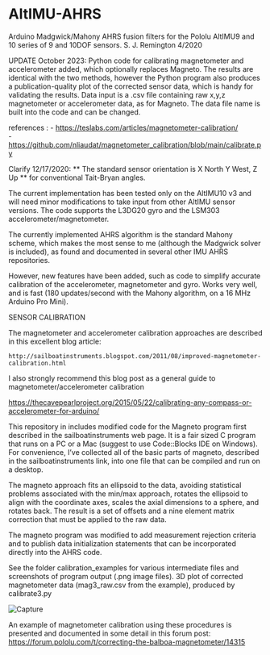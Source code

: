 # AltIMU-AHRS

Arduino Madgwick/Mahony AHRS fusion filters for the Pololu AltIMU9 and 10 series of 9 and 10DOF sensors. S. J. Remington 4/2020

UPDATE October 2023: Python code for calibrating magnetometer and accelerometer added, which optionally replaces Magneto. The results are identical with the two methods, however the Python program also produces a publication-quality plot of the corrected sensor data, which is handy for validating the results. Data input is a .csv file containing raw x,y,z magnetometer or accelerometer data, as for Magneto. The data file name is built into the code and can be changed. 

 references :
    -  https://teslabs.com/articles/magnetometer-calibration/      
    -  https://github.com/nliaudat/magnetometer_calibration/blob/main/calibrate.py

Clarify 12/17/2020: ** The standard sensor orientation is X North Y West, Z Up ** for conventional Tait-Bryan angles.

The current implementation has been tested only on the AltIMU10 v3 and will need minor modifications to take input from
other AltIMU sensor versions. The code supports the L3DG20 gyro and the LSM303 accelerometer/magnetometer.

The currently implemented AHRS algorithm is the standard Mahony scheme, which makes the most sense to me (although the 
Madgwick solver is included), as found and documented in several other IMU AHRS repositories. 

However, new features have been added, such as code to simplify accurate calibration of the accelerometer, 
magnetometer and gyro. Works very well, and is fast (180 updates/second with the Mahony algorithm, on a 16 MHz Arduino Pro Mini).

SENSOR CALIBRATION

The magnetometer and accelerometer calibration approaches are described in this excellent blog article:

    http://sailboatinstruments.blogspot.com/2011/08/improved-magnetometer-calibration.html 
    
I also strongly recommend this blog post as a general guide to magnetometer/accelerometer calibration

   https://thecavepearlproject.org/2015/05/22/calibrating-any-compass-or-accelerometer-for-arduino/

This repository in includes modified code for the Magneto program first described in the sailboatinstruments web page. 
It is a fair sized C program that runs on a PC or a Mac (suggest to use Code::Blocks IDE on Windows). 
For convenience, I’ve collected all of the basic parts of magneto, described in the sailboatinstruments link, into one file 
that can be compiled and run on a desktop.

The magneto approach fits an ellipsoid to the data, avoiding statistical problems associated with the min/max approach, 
rotates the ellipsoid to align with the coordinate axes, scales the axial dimensions to a sphere, and rotates back. 
The result is a set of offsets and a nine element matrix correction that must be applied to the raw data.

The magneto program was modified to add measurement rejection criteria and to publish data initialization statements 
that can be incorporated directly into the AHRS code.

See the folder calibration_examples for various intermediate files and screenshots of program output (.png image files). 3D plot of corrected magnetometer data (mag3_raw.csv from the example), produced by calibrate3.py

![Capture](https://github.com/user-attachments/assets/85ab9d15-bc12-4485-9b8b-9a939c559421)


An example of magnetometer calibration using these procedures is presented and documented in some detail in this 
forum post: https://forum.pololu.com/t/correcting-the-balboa-magnetometer/14315


